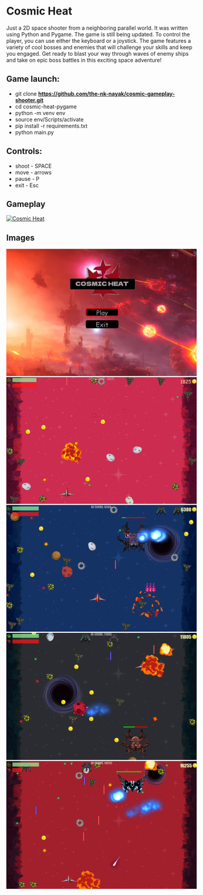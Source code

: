 # Cosmic Heat
Just a 2D space shooter from a neighboring parallel world. It was written using Python and Pygame. The game is still being updated. To control the player, you can use either the keyboard or a joystick. The game features a variety of cool bosses and enemies that will challenge your skills and keep you engaged. Get ready to blast your way through waves of enemy ships and take on epic boss battles in this exciting space adventure!
## Game launch:
 - git clone **https://github.com/the-nk-nayak/cosmic-gameplay-shooter.git**
 - cd cosmic-heat-pygame
 - python -m venv env
 - source env/Scripts/activate
 - pip install -r requirements.txt
 - python main.py

 ## Controls:
 - shoot - SPACE
 - move - arrows
 - pause - P
 - exit - Esc

## Gameplay
[![Cosmic Heat](https://img.youtube.com/vi/ghcX5IXoPLY/0.jpg)](https://www.youtube.com/watch?v=ghcX5IXoPLY "Cosmic Heat")

## Images
![alt text](images/l.png "Cosmic Heat")
![alt text](images/g0.png "Gameplay")
![alt text](images/g1.png "Gameplay")
![alt text](images/g2.png "Gameplay")
![alt text](images/g3.png "Gameplay")
